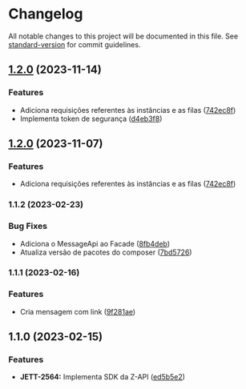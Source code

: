 # Changelog

All notable changes to this project will be documented in this file. See [standard-version](https://github.com/conventional-changelog/standard-version) for commit guidelines.

## [1.2.0](https://github.com/jetimob/z-api-sdk-php-laravel/compare/v1.1.2...v1.2.0) (2023-11-14)


### Features

* Adiciona requisições referentes às instâncias e as filas ([742ec8f](https://github.com/jetimob/z-api-sdk-php-laravel/commit/742ec8fa10be12d723ee726dfbe87566e5f7e0c5))
* Implementa token de segurança ([d4eb3f8](https://github.com/jetimob/z-api-sdk-php-laravel/commit/d4eb3f8ba25487b23a26218e6d378c60e78a0829))

## [1.2.0](https://github.com/jetimob/z-api-sdk-php-laravel/compare/v1.1.2...v1.2.0) (2023-11-07)


### Features

* Adiciona requisições referentes às instâncias e as filas ([742ec8f](https://github.com/jetimob/z-api-sdk-php-laravel/commit/742ec8fa10be12d723ee726dfbe87566e5f7e0c5))

### 1.1.2 (2023-02-23)

### Bug Fixes

* Adiciona o MessageApi ao Facade ([8fb4deb](https://github.com/jetimob/z-api-sdk-php-laravel/commit/8fb4deb6c67c8dbff5d30a87ae99e418e096bd96))
* Atualiza versão de pacotes do composer ([7bd5726](https://github.com/jetimob/z-api-sdk-php-laravel/commit/7bd572661a60f52861c5e686252643028146a3da))

### 1.1.1 (2023-02-16)

### Features

* Cria mensagem com link ([9f281ae](https://github.com/jetimob/z-api-sdk-php-laravel/commit/9f281ae383086e4ae74c6ae8c195a1df30c21816))

## 1.1.0 (2023-02-15)


### Features

* **JETT-2564:** Implementa SDK da Z-API ([ed5b5e2](https://github.com/jetimob/z-api-sdk-php-laravel/commit/ed5b5e2194cd8bca7e3f94a3deda9bc7fd1163ed))

